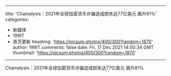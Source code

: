 
---
title: 'Chainalysis：2021年全球加密货币诈骗造成损失达77亿美元 飙升81%'
categories: 
 - 新媒体
 - 199IT
 - 首页更新
headimg: 'https://picsum.photos/400/300?random=1870'
author: 199IT
comments: false
date: Fri, 17 Dec 2021 14:00:34 GMT
thumbnail: 'https://picsum.photos/400/300?random=1870'
---

<div>   
Chainalysis：2021年全球加密货币诈骗造成损失达77亿美元 飙升81%  
</div>
            